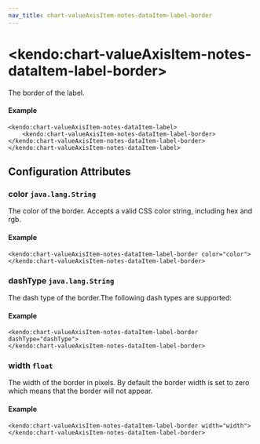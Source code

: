 ```yaml
---
nav_title: chart-valueAxisItem-notes-dataItem-label-border
---
```


# \<kendo:chart-valueAxisItem-notes-dataItem-label-border\>

The border of the label.

#### Example
    <kendo:chart-valueAxisItem-notes-dataItem-label>
        <kendo:chart-valueAxisItem-notes-dataItem-label-border></kendo:chart-valueAxisItem-notes-dataItem-label-border>
    </kendo:chart-valueAxisItem-notes-dataItem-label>

## Configuration Attributes

### color `java.lang.String`

The color of the border. Accepts a valid CSS color string, including hex and rgb.

#### Example
    <kendo:chart-valueAxisItem-notes-dataItem-label-border color="color">
    </kendo:chart-valueAxisItem-notes-dataItem-label-border>

### dashType `java.lang.String`

The dash type of the border.The following dash types are supported:

#### Example
    <kendo:chart-valueAxisItem-notes-dataItem-label-border dashType="dashType">
    </kendo:chart-valueAxisItem-notes-dataItem-label-border>

### width `float`

The width of the border in pixels. By default the border width is set to zero which means that the border will not appear.

#### Example
    <kendo:chart-valueAxisItem-notes-dataItem-label-border width="width">
    </kendo:chart-valueAxisItem-notes-dataItem-label-border>


